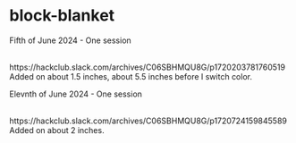 # block-blanket

<p>Fifth of June 2024 - One session</p>
<br>https://hackclub.slack.com/archives/C06SBHMQU8G/p1720203781760519
<br> Added on about 1.5 inches, about 5.5 inches before I switch color.

<p>Elevnth of June 2024 - One session</p>
<br>https://hackclub.slack.com/archives/C06SBHMQU8G/p1720724159845589
<br>Added on about 2 inches.  
